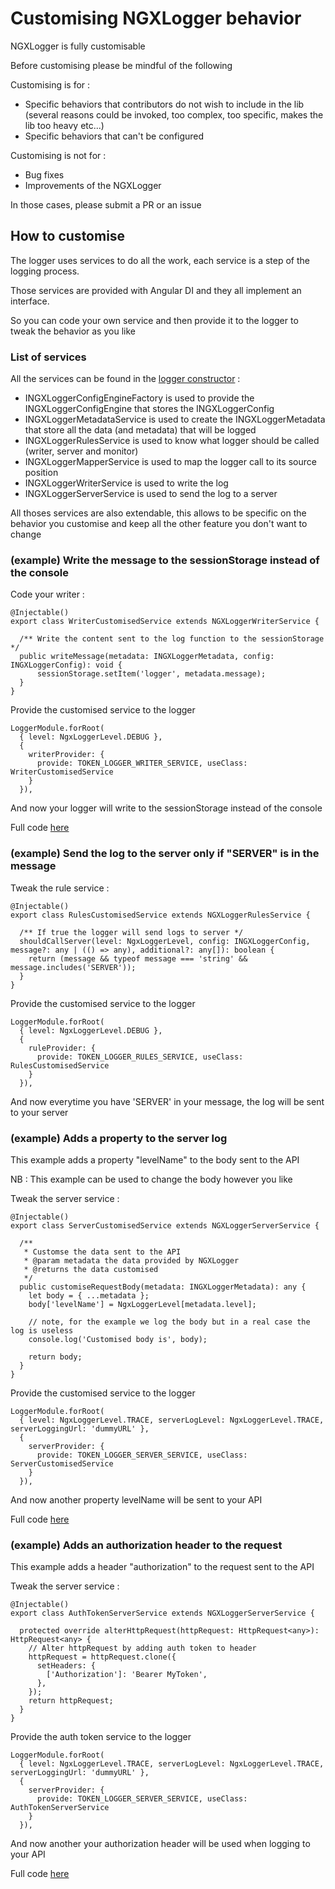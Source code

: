 # Customising NGXLogger behavior

NGXLogger is fully customisable

Before customising please be mindful of the following

Customising is for :
 - Specific behaviors that contributors do not wish to include in the lib (several reasons could be invoked, too complex, too specific, makes the lib too heavy etc...)
 - Specific behaviors that can't be configured

Customising is not for :
 - Bug fixes
 - Improvements of the NGXLogger

In those cases, please submit a PR or an issue

## How to customise

The logger uses services to do all the work, each service is a step of the logging process.

Those services are provided with Angular DI and they all implement an interface.

So you can code your own service and then provide it to the logger to tweak the behavior as you like

### List of services

All the services can be found in the [logger constructor](../src/lib/logger.service.ts) :
 - INGXLoggerConfigEngineFactory is used to provide the INGXLoggerConfigEngine that stores the INGXLoggerConfig
 - INGXLoggerMetadataService is used to create the INGXLoggerMetadata that store all the data (and metadata) that will be logged
 - INGXLoggerRulesService is used to know what logger should be called (writer, server and monitor)
 - INGXLoggerMapperService is used to map the logger call to its source position
 - INGXLoggerWriterService is used to write the log
 - INGXLoggerServerService is used to send the log to a server

All thoses services are also extendable, this allows to be specific on the behavior you customise and keep all the other feature you don't want to change

### (example) Write the message to the sessionStorage instead of the console

Code your writer :

```
@Injectable()
export class WriterCustomisedService extends NGXLoggerWriterService {

  /** Write the content sent to the log function to the sessionStorage */
  public writeMessage(metadata: INGXLoggerMetadata, config: INGXLoggerConfig): void {
      sessionStorage.setItem('logger', metadata.message);
  }
}
```

Provide the customised service to the logger

```
LoggerModule.forRoot(
  { level: NgxLoggerLevel.DEBUG },
  {
    writerProvider: {
      provide: TOKEN_LOGGER_WRITER_SERVICE, useClass: WriterCustomisedService
    }
  }),
```

And now your logger will write to the sessionStorage instead of the console

Full code [here](../projects/customise/src/app/writer)


### (example) Send the log to the server only if "SERVER" is in the message

Tweak the rule service :

```
@Injectable()
export class RulesCustomisedService extends NGXLoggerRulesService {

  /** If true the logger will send logs to server */
  shouldCallServer(level: NgxLoggerLevel, config: INGXLoggerConfig, message?: any | (() => any), additional?: any[]): boolean {
    return (message && typeof message === 'string' && message.includes('SERVER'));
  }
}
```

Provide the customised service to the logger

```
LoggerModule.forRoot(
  { level: NgxLoggerLevel.DEBUG },
  {
    ruleProvider: {
      provide: TOKEN_LOGGER_RULES_SERVICE, useClass: RulesCustomisedService
    }
  }),
```

And now everytime you have 'SERVER' in your message, the log will be sent to your server


### (example) Adds a property to the server log

This example adds a property "levelName" to the body sent to the API

NB : This example can be used to change the body however you like

Tweak the server service :

```
@Injectable()
export class ServerCustomisedService extends NGXLoggerServerService {

  /**
   * Customse the data sent to the API
   * @param metadata the data provided by NGXLogger
   * @returns the data customised
   */
  public customiseRequestBody(metadata: INGXLoggerMetadata): any {
    let body = { ...metadata };
    body['levelName'] = NgxLoggerLevel[metadata.level];

    // note, for the example we log the body but in a real case the log is useless
    console.log('Customised body is', body);

    return body;
  }
}
```

Provide the customised service to the logger

```
LoggerModule.forRoot(
  { level: NgxLoggerLevel.TRACE, serverLogLevel: NgxLoggerLevel.TRACE, serverLoggingUrl: 'dummyURL' },
  {
    serverProvider: {
      provide: TOKEN_LOGGER_SERVER_SERVICE, useClass: ServerCustomisedService
    }
  }),
```

And now another property levelName will be sent to your API

Full code [here](../projects/customise/src/app/customise-body-server-log)


### (example) Adds an authorization header to the request

This example adds a header "authorization" to the request sent to the API

Tweak the server service :

```
@Injectable()
export class AuthTokenServerService extends NGXLoggerServerService {

  protected override alterHttpRequest(httpRequest: HttpRequest<any>): HttpRequest<any> {
    // Alter httpRequest by adding auth token to header 
    httpRequest = httpRequest.clone({
      setHeaders: {
        ['Authorization']: 'Bearer MyToken',
      },
    });
    return httpRequest;
  }
}
```

Provide the auth token service to the logger

```
LoggerModule.forRoot(
  { level: NgxLoggerLevel.TRACE, serverLogLevel: NgxLoggerLevel.TRACE, serverLoggingUrl: 'dummyURL' },
  {
    serverProvider: {
      provide: TOKEN_LOGGER_SERVER_SERVICE, useClass: AuthTokenServerService
    }
  }),
```

And now another your authorization header will be used when logging to your API

Full code [here](../projects/customise/src/app/auth-token)

